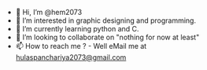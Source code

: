 - 👋 Hi, I’m @hem2073
- 👀 I’m interested in graphic designing and programming.
- 🌱 I’m currently learning python and C.
- 💞️ I’m looking to collaborate on "nothing for now at least"
- 📫 How to reach me ? - Well eMail me at hulaspanchariya2073@gmail.com

<!---
hem2073/hem2073 is a ✨ special ✨ repository because its `README.md` (this file) appears on your GitHub profile.
You can click the Preview link to take a look at your changes.
--->
